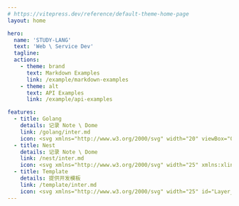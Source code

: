 ```yaml
---
# https://vitepress.dev/reference/default-theme-home-page
layout: home

hero:
  name: 'STUDY-LANG'
  text: 'Web \ Service Dev'
  tagline:
  actions:
    - theme: brand
      text: Markdown Examples
      link: /example/markdown-examples
    - theme: alt
      text: API Examples
      link: /example/api-examples

features:
  - title: Golang
    details: 记录 Note \ Dome
    link: /golang/inter.md
    icon: <svg xmlns="http://www.w3.org/2000/svg" width="20" viewBox="0 0 438.004 592.145"><style><![CDATA[.F{stroke:#000}.G{stroke-linejoin:round}.H{stroke-width:6}.I{stroke-miterlimit:10}.J{fill:#d0b698}]]></style><g class="F G H I"><path d="M45.352 291c-13.378 1.876-28.958 5.754-37.066 10.684-7.337 4.463-6.374 17.6-1.154 24.1 5.5 6.862 11.974 6.495 19.78 2.905 5.123-2.357 11.293-7.6 17.667-13.492l.543-15.375.23-8.82zm384.365 6.185c-7.5-4.56-21.4-8.217-34.018-10.226l1.34 22.763.313 4.53c4.96 4.38 9.68 8.068 13.74 9.937 7.807 3.6 14.27 3.958 19.78-2.904 5.22-6.5 6.185-19.638-1.153-24.1zM55.17 564.844c-9.854 17.52 15.9 31.95 29.25 19.8 10.908-9.928 19.518-18.348 38.256-21.098-14.35-5.906-27-13.28-37.752-21.87-13.117 5.13-23.736 12.47-29.754 23.168zm298.575 15.002c11.037 14.283 38.46 1.312 30.443-17.12-5.267-12.1-15.218-22.156-27.677-28.195-8.158 7.618-17.85 14.7-29.308 20.867 12.68 6.005 18.893 14.55 26.542 24.45z" fill="#fff"/><path d="M5.048 322.396c3.333-2.397 5.688-5 11.784-8.097m416.123 3.597c-3.333-2.397-5.688-5-11.783-8.097M60.87 584.57c.9-4.95 3.6-13.275 11.7-20.476m303.48 18.866c-.026-5.03-1.304-15.266-8.866-22.195" stroke-linecap="round" fill="none"/><path d="M41.07 74.477a12.61 12.61 0 0 1 12.6-12.618c4.08 0 7.697 1.95 10 4.964 5.57-9.1 12.283-16.97 19.913-23.73-3.78-3.658-9.922-6.33-19.563-7.625-31.05-4.174-46.917 11.166-50.542 31.725-3.498 19.838 7.17 41.143 31.004 46.682 2.46-9.685 5.474-18.57 8.95-26.793-6.848-.13-12.362-5.718-12.362-12.606z" class="J"/></g><path d="M53.67 61.86c-6.96 0-12.6 5.65-12.6 12.618 0 6.888 5.514 12.477 12.362 12.605 2.48-5.866 5.2-11.4 8.112-16.638.687-1.23 1.4-2.434 2.126-3.622-2.303-3.012-5.92-4.963-10-4.963z"/><path d="M413.98 59.094c-3.625-20.56-19.492-35.9-50.54-31.725-10.765 1.447-17.166 4.6-20.8 8.945 6.867 5.93 13.257 12.745 19.272 20.518l.857 1.136c2.296-3.095 5.963-5.1 10.108-5.1 6.96 0 12.6 5.65 12.6 12.618 0 6.1-4.335 11.202-10.093 12.366 4.277 8.283 7.745 17.2 10.52 27.142 21.763-6.55 31.416-26.9 28.065-45.9z" class="F G H I J"/><path d="M385.486 65.477a12.61 12.61 0 0 0-12.6-12.618c-4.146 0-7.812 2.014-10.108 5.1 4.815 6.345 9.007 12.886 12.615 19.875 5.758-1.164 10.093-6.257 10.093-12.366z"/><g class="F G H"><path d="M362.778 57.968l-.857-1.136c-6.016-7.773-12.405-14.588-19.272-20.518-29.797-25.728-68.582-34.8-124.728-33.123-48.682 1.447-100.473 9.906-134.337 39.903-7.63 6.758-14.343 14.617-19.913 23.73a103.58 103.58 0 0 0-2.126 3.622 170.14 170.14 0 0 0-8.112 16.638c-3.476 8.224-6.5 17.108-8.95 26.793-4.767 18.77-7.463 40.533-7.462 66.257.002 45.133 8.866 67.528 8.332 110.88l-.23 8.82-.543 15.375c-1.653 53.107-1.062 105.862-1.5 142.036-.4 33.204 14.646 62.704 41.845 84.433 10.752 8.6 23.402 15.965 37.752 21.87 25.113 10.337 55.418 16.186 89.844 16.186 50.265 0 87.456-9.652 114.684-24.336 11.46-6.178 21.15-13.25 29.308-20.867 20.36-19.008 31.17-41.422 36-61.896 11.47-48.523 9.966-84.08 4.83-158.37l-.313-4.53-1.34-22.763c-1.733-37.343.064-54.317-.48-96.937-.463-36.27-3.195-63.16-9.306-85.047-2.776-9.942-6.244-18.858-10.52-27.142-3.6-6.992-7.8-13.534-12.617-19.878z" class="I J"/><ellipse fill="#fff" cx="144.121" cy="91.595" rx="54.9" ry="53.1"/></g><circle cx="115.321" cy="94.294" r="18.9"/><g fill="#fff"><circle cx="123.421" cy="98.794" r="5.4"/><ellipse cx="281.821" cy="85.294" rx="54.9" ry="53.1" class="F G H"/></g><circle cx="253.021" cy="87.995" r="18.9"/><g fill="#fff"><circle cx="261.121" cy="92.495" r="5.4"/><g stroke-miterlimit="10" class="F G H"><path d="M214.968 170.343c-10.784.188-12.4 5-21.685 6.657l-1.163 22.896c-.9 20.1 24.6 15.6 24.6 3.6v-33.132a33.4 33.4 0 0 0-1.752-.02z"/><path d="M216.72 203.495c0 12 25.5 16.5 24.6-3.6l-1.2-23.353c-11.7-.533-13.115-5.813-23.4-6.18v33.132z"/></g></g><path fill="#ac967b" d="M254.674 150.297c-4.354-4.685-9.52-7.238-16.425-8.47-3.664 5.366-12.8 9.17-23.48 9.17-10.278 0-19.112-3.518-23.034-8.56-7.4 1.417-12.753 4.185-17.15 9.26-8.627 9.96-4.437 24.9 7.156 25.695 4.957.344 8.624.13 11.54-.4 9.284-1.658 10.9-6.47 21.685-6.657a33.4 33.4 0 0 1 1.752.02c10.295.366 11.72 5.646 23.4 6.18 2.312.105 5.024.026 8.3-.316 11.56-1.207 15.225-16.276 6.254-25.928z" class="F G H I"/><path d="M214.77 150.995c10.688 0 19.814-3.803 23.48-9.17 1.107-1.622 1.722-3.385 1.722-5.23 0-7.953-11.28-14.4-25.2-14.4s-25.2 6.447-25.2 14.4c0 2.08.778 4.054 2.166 5.84 3.92 5.042 12.755 8.56 23.033 8.56z"/></svg>
  - title: Nest
    details: 记录 Note \ Dome
    link: /nest/inter.md
    icon: <svg xmlns="http://www.w3.org/2000/svg" width="25" xmlns:xlink="http://www.w3.org/1999/xlink" viewBox="0 0 32 32"><defs><linearGradient id="a" x1="15.997" y1="993" x2="15.997" y2="1021" gradientTransform="matrix(1, 0, 0, -1, 0, 1023)" gradientUnits="userSpaceOnUse"><stop offset="0" stop-color="#ffb199"/><stop offset="1" stop-color="#ff0844"/></linearGradient></defs><title>file_type_nest_middleware_ts</title><path d="M18.488,2a1.753,1.753,0,0,0-.564.1c1.611,1.058-.28,2.594.6,3.9A2.234,2.234,0,0,1,19.6,3.765c.285-.237.467-.322.406-.714C19.91,2.409,19.054,2,18.488,2Zm2.3.414c-.222,1.123-.5,1.164-1.323,1.887a1.82,1.82,0,0,0-.528,2.191c-3.4-1.32-7.758-2.118-10.953.166-1.149.821-1.851,2-3.268,2.481C3.8,9.452,2.9,9.36,2.328,10.268A1.413,1.413,0,0,0,2.384,12.1c.17.175.5.287.636.465.079.1.077.2.152.333a2.586,2.586,0,0,0,.564.828c.146.121.652.239.738.368.107.161-.173.8.062.9.159.073.622-.744.667-.816-.092.643-.213,1.784.51.834.343-.451.364-.6.941-.7a8.36,8.36,0,0,1,9.739,7.506c-.108-.5-.761-1.3-1.369-1.11-.259.08-.355.527-.525.786a3.75,3.75,0,0,1-.785.868,4.657,4.657,0,0,0-.072-1.452c-.182.748-.547,1.989-1.466,1.788a1.652,1.652,0,0,1-1.328-1.142c-.119-.76.684-1.651-.607-1.714-2.59-.127-1.991,3.682-.462,4.675a3.272,3.272,0,0,0-1.015.283A6.893,6.893,0,0,0,19.04,19.889a7.046,7.046,0,0,1-.646,4.79,6.9,6.9,0,0,1-1.23,1.668c-.3.3-.894.63-1.089.941A13.427,13.427,0,0,0,19.6,26.32,11.647,11.647,0,0,1,15.1,30a11.59,11.59,0,0,0,9.3-5.909,11.657,11.657,0,0,1-1.945,4.668,11.531,11.531,0,0,0,4.975-7.783,11.655,11.655,0,0,1,.209,3.5A12.418,12.418,0,0,0,29.53,13.91a15.755,15.755,0,0,0-1.689-3.962A14.838,14.838,0,0,0,26.9,8.554c-.133-.173-.844-.806-.844-1q-.009.029-.015,0c0,3.266-3.5,5.311-6.431,4.463a5,5,0,0,0,4.56-4.288A4.988,4.988,0,0,0,20.789,2.414Z" style="fill-rule:evenodd;fill:url(#a)"/><path d="M26.4,18.6a2.82,2.82,0,0,1,1.41.81,3.8,3.8,0,0,1,.54.72s-1,.69-1.57,1.06a.49.49,0,0,1-.2-.22,1.283,1.283,0,0,0-1.06-.64.92.92,0,0,0-1.1.7.893.893,0,0,0-.022.212.818.818,0,0,0,.1.42,2.218,2.218,0,0,0,1.31.88c1.62.7,2.31,1.16,2.74,1.81a3.283,3.283,0,0,1,.26,2.76,3,3,0,0,1-2.51,1.84,6.875,6.875,0,0,1-1.72,0,4.142,4.142,0,0,1-2.3-1.2,3.958,3.958,0,0,1-.59-.87l.21-.13.84-.48.65-.38.14.2a2.987,2.987,0,0,0,.86.82,2.1,2.1,0,0,0,2.2-.11,1,1,0,0,0,.13-1.25,3.742,3.742,0,0,0-1.55-.9,5.584,5.584,0,0,1-2.18-1.38,2.988,2.988,0,0,1-.62-1.13,4.517,4.517,0,0,1,0-1.44,2.761,2.761,0,0,1,2.32-2.15A5.735,5.735,0,0,1,26.4,18.6Zm-5.31.94v.93H18.15v8.36H16.07v-8.36H13.13v-.91a8.486,8.486,0,0,1,0-.93h8v.92Z" style="fill:#007acc"/></svg>
  - title: Template
    details: 提供开发模板
    link: /template/inter.md
    icon: <svg xmlns="http://www.w3.org/2000/svg" width="25" id="Layer_1" viewBox="0 0 79.77 82.496"><style>.st2,.st3{fill:#22093a;stroke:#22093a;stroke-linecap:round;stroke-linejoin:round;stroke-miterlimit:10}.st3{fill:#fcc707}.st4{fill:#9736ff}.st5{fill:#22093a}.st10,.st11,.st12,.st13,.st7{fill:#fff;stroke:#22093a;stroke-linecap:round;stroke-linejoin:round;stroke-miterlimit:10}.st10,.st11,.st12,.st13{fill:none;stroke:#fff}.st11,.st12,.st13{stroke:#d9bbff}.st12,.st13{stroke:#22093a}.st13{fill:#71c1f2}.st14{fill:#fcc707}</style><path d="M79.77 18.04a3.5 3.5 0 0 0-1.013-2.547c-.67-.676-1.609-1.07-2.538-1.036l-1.95.029a3.5 3.5 0 0 0-3.013-4.7c-.824-.065-2.636-.206-3.372-.415-.21-.736-.35-2.548-.415-3.372a3.5 3.5 0 0 0-6.979 0c-.064.824-.205 2.635-.415 3.372-.735.21-2.547.35-3.371.415a3.5 3.5 0 0 0-2.886 5.002l-9.37.138c-.033 0-.064.012-.096.013.304-1.672.147-3.8-.93-6.514-1.3-3.285-3.416-8.636-8.088-7.845-1.635-.152-2.94.516-3.44.768-1.163.588-2.409 1.605-3.073 3.36-2.774.094-5.724 2.006-7.628 3.871-1.511 1.483-2.55 3.11-3.067 4.749-2.457.713-4.882 2.733-6.467 4.829-1.473 1.95-2.232 3.976-2.249 5.884-2.295.63-4.345 1.882-5.692 3.565C-.58 32.973.51 40.06 6.494 45.657c1.237 1.158 2.453 2.011 3.62 2.64-1.485.998-2.412 2.673-2.552 4.678a5.578 5.578 0 0 0 2.44 5.033 5.736 5.736 0 0 0 3.228 1.007 5.31 5.31 0 0 0 2.268-.501c2.111-.996 3.558-3.232 3.599-5.563.02-1.177 2.865 2.033 2.79 3.12l-6.817 4.277a3.5 3.5 0 0 0-1.534 3.817c.063.252.161.488.274.713-1.071-.62-2.373-.816-3.721-.533a4.822 4.822 0 0 0-3.614 3.22c-.547 1.642-.204 3.446.898 4.707.938 1.074 2.323 1.707 3.738 1.786a3.484 3.484 0 0 0 .732 2.39 3.5 3.5 0 0 0 4.298.976l4.872-2.403a3.503 3.503 0 0 0 4.07 2.012l-.27 1.184a3.5 3.5 0 0 0 6.054 3.075l7.281-8.382a3.666 3.666 0 0 0 2.608-1.468l.726-.996c2.242 1.883 3.448 2.534 4.04 2.81 3.025 1.815 4.927 1.05 6.06.009l3.064-2.961c.16 1.045.29 2.411.421 4.091a3.5 3.5 0 0 0 6.979 0c.157-2.015.45-5.768 1.1-6.42s4.404-.942 6.42-1.1a3.5 3.5 0 0 0 0-6.978c-1.495-.117-2.756-.234-3.762-.374l5.768-5.573c2.576 1.482 4.67 1.515 6.22.09.794-.729 1.616-2.055 1.218-4.306l.76-31.693z" opacity=".5" fill="#231f20"/><path d="M78.655 17.54a3.5 3.5 0 0 0-1.013-2.548c-.67-.676-1.609-1.07-2.538-1.036l-1.95.029a3.5 3.5 0 0 0-3.013-4.7c-.824-.065-2.636-.206-3.372-.415-.21-.736-.35-2.548-.415-3.372a3.5 3.5 0 0 0-6.979 0c-.064.824-.205 2.635-.415 3.372-.735.21-2.547.35-3.37.415a3.5 3.5 0 0 0-2.887 5.002l-9.37.138c-.033 0-.064.012-.096.013.305-1.672.147-3.8-.93-6.515C41.008 4.64 38.892-.712 34.22.08c-1.635-.152-2.94.516-3.44.768-1.163.588-2.409 1.605-3.073 3.36-2.774.094-5.724 2.005-7.628 3.871-1.511 1.483-2.55 3.11-3.067 4.749-2.457.713-4.882 2.733-6.467 4.829-1.472 1.949-2.232 3.976-2.249 5.884-2.295.63-4.345 1.882-5.692 3.565-4.297 5.367-3.207 12.453 2.776 18.051 1.237 1.158 2.453 2.011 3.62 2.64-1.485.997-2.412 2.672-2.551 4.678a5.578 5.578 0 0 0 2.44 5.033 5.736 5.736 0 0 0 3.228 1.007 5.31 5.31 0 0 0 2.267-.501c2.111-.996 3.558-3.232 3.599-5.563.02-1.177 2.865 2.032 2.79 3.12l-6.817 4.277a3.5 3.5 0 0 0-1.534 3.817c.063.252.161.488.274.713-1.071-.621-2.373-.817-3.721-.533a4.822 4.822 0 0 0-3.613 3.22c-.548 1.642-.204 3.446.897 4.707.938 1.074 2.323 1.707 3.738 1.786a3.484 3.484 0 0 0 .732 2.39 3.5 3.5 0 0 0 4.299.975l4.87-2.402a3.503 3.503 0 0 0 4.07 2.012l-.27 1.184a3.5 3.5 0 0 0 6.055 3.075l7.281-8.382a3.666 3.666 0 0 0 2.608-1.468l.726-.996c2.243 1.883 3.448 2.534 4.04 2.81 3.025 1.815 4.927 1.05 6.061.009l3.064-2.961c.16 1.045.29 2.41.42 4.091a3.5 3.5 0 0 0 6.979 0c.157-2.016.45-5.768 1.1-6.42s4.404-.942 6.42-1.1a3.5 3.5 0 0 0 0-6.978c-1.495-.117-2.755-.234-3.762-.374l5.768-5.573c2.576 1.482 4.67 1.515 6.22.09.794-.729 1.616-2.055 1.218-4.307l.76-31.692z" fill="#fff"/><path class="st2" d="M75.163 17.445l-30.863.967.367.957c.104.766.701 2.022 1.717 3.648l.003.003L25.5 45.715c-.768.706 1.566 4.375 5.797 9.406l-1.919-1.996-4.132 3.11c-.172.157.01.676.458 1.435l-9.88 5.131 7.705.53-10.042 10.441 13.528-6.67-3.894 6.024 6.996-3.3-3 8.658 8.658-9.964c.532.342.904.478 1.047.347l3.174-4.35c4.2 4.087 7.333 6.375 8.047 5.72l22.03-21.288.003.002c2.206 1.677 3.75 2.45 4.243 1.998.232-.212.25-.702.075-1.41l.77-32.094z"/><path class="st3" d="M26.635 56.017L15.825 62.8l6.795.032-9.133 10.94 12.62-7.17-2.986 6.523 6.088-3.8-2.091 9.158L36.11 66.34z"/><path class="st4" d="M39.23 63.823l-3.317 4.546c-.475.436-3.452-2.04-6.649-5.528-3.196-3.488-5.402-6.67-4.927-7.105l4.133-3.11"/><path class="st5" d="M38.798 63.57l-2.467 3.382-.576.79c-.096.13-.478.52-.122.215.156-.133.17.032.002-.077-.128-.083-.279-.142-.41-.222-.47-.287-.904-.635-1.326-.988-2.52-2.11-4.79-4.588-6.832-7.157-.743-.935-1.5-1.908-2.053-2.971a4.808 4.808 0 0 1-.207-.47c-.056-.143-.01-.122-.04-.112-.096.033-.296.256-.072.129.101-.058.194-.147.287-.217l3.74-2.814c.508-.382.01-1.251-.505-.864l-3.708 2.791c-.432.325-.828.577-.706 1.194.195.98.967 1.924 1.538 2.708a49.865 49.865 0 0 0 7.388 8.093c.758.664 1.637 1.524 2.615 1.854.61.207.901-.076 1.233-.531l3.085-4.228c.38-.52-.488-1.02-.864-.505z"/><path class="st4" d="M73.41 50.45l1.753-33.005-31.771.468 1.132 2.96s6.441 4.488 14.573 12.98c7.934 8.286 10.164 13.823 10.164 13.823l4.15 2.775z"/><path class="st5" d="M73.91 50.45l.594-11.164.944-17.78.215-4.06c.015-.268-.24-.505-.5-.5l-10.73.157-17.108.252c-1.311.02-2.622.04-3.933.058-.298.005-.602.32-.482.633.372.974.683 2.002 1.127 2.945.207.442.842.75 1.219 1.035 2.792 2.101 5.443 4.4 8.002 6.776 4.004 3.719 7.873 7.654 11.164 12.026 1.578 2.096 3.102 4.307 4.224 6.69.046.098.09.197.135.296.068.152-.037-.069-.002-.006.23.409.742.642 1.126.899l3.253 2.176c.537.358 1.038-.507.505-.864l-4.15-2.775.23.299c-.35-.866-.813-1.691-1.283-2.496-1.363-2.339-2.968-4.536-4.67-6.638-4.596-5.676-10.001-10.81-15.674-15.403-1.089-.882-2.19-1.763-3.34-2.565l.23.299-1.132-2.96c-.16.212-.322.422-.482.633l10.73-.158 17.108-.252 3.933-.058-.5-.5-.592 11.165-.945 17.78-.215 4.06c-.035.644.966.642 1 0z"/><path class="st5" d="M45.476 22.519c-1.449-2.319-2.07-3.906-1.58-4.355 1.212-1.114 9.859 4.73 18.01 13.645S74.623 49.337 73.41 50.45c-.493.452-2.037-.322-4.243-1.998"/><path class="st5" d="M45.908 22.267c-.578-.933-1.193-1.906-1.536-2.956-.081-.25-.108-.478-.141-.733-.013-.098.009-.042.015-.042.048-.004-.037-.017.079-.008.067.006.135.004.202.013.081.01.35.085.495.133.472.155.92.38 1.358.613 3.237 1.728 6.134 4.177 8.853 6.613a88.892 88.892 0 0 1 10.485 11.165c2.443 3.1 4.808 6.407 6.49 9.993.283.6.543 1.215.727 1.853.094.325.198.835.167 1.05-.012.079-.076.146-.018.096-.086.075.032.038-.025.035a2.384 2.384 0 0 1-.632-.166c-1.091-.43-2.08-1.205-3.007-1.905-.514-.388-1.013.48-.505.863.943.711 1.92 1.438 3.01 1.909.54.233 1.283.481 1.793.048.636-.54.36-1.602.157-2.279-.444-1.475-1.193-2.872-1.952-4.204-1.15-2.017-2.454-3.945-3.83-5.813a88.42 88.42 0 0 0-11.52-12.78 73.7 73.7 0 0 0-5.482-4.571c-1.41-1.058-2.872-2.09-4.445-2.895-.748-.383-2.049-1.112-2.906-.633-.583.326-.556 1.045-.42 1.61.303 1.247 1.057 2.42 1.724 3.495.339.546 1.204.045.864-.504z"/><path d="M47.135 69.738c-.974.894-6.436-3.67-12.98-10.827s-10.537-12.8-9.563-13.694l20.894-22.704c.974-.894 7.068 4.183 13.611 11.34s11.06 13.686 10.085 14.58L47.135 69.739z" fill="#e6e7e8"/><path class="st5" d="M46.781 69.384c.072-.06.04-.03.008-.035-.085-.012-.152-.017-.306-.067-.354-.115-.683-.314-.998-.509-1.096-.675-2.095-1.51-3.066-2.352-3.086-2.677-5.92-5.651-8.653-8.683-2.528-2.804-5.039-5.684-7.154-8.819-.57-.846-1.19-1.743-1.531-2.713a2.463 2.463 0 0 1-.125-.441c-.003-.022-.008-.24-.009-.185 0-.079-.056.048.034-.049 1.825-1.962 3.63-3.943 5.444-5.915l9.439-10.256c1.956-2.126 3.9-4.265 5.87-6.378l.105-.115c-.05.054-.072.033-.04.044.096.032.161.018.32.07.896.298 1.722.963 2.464 1.525 3.017 2.28 5.727 5.01 8.331 7.741 3.002 3.15 5.89 6.437 8.487 9.93.9 1.213 1.778 2.452 2.531 3.763.247.43.49.87.674 1.33.12.301.135.595.207.837.006.021-.012-.002.016-.026l-.031.03c-.066.062-.13.126-.196.189l-.926.894-3.504 3.386-9.948 9.612-7.08 6.841-.363.351c-.463.448.244 1.155.707.707l5.505-5.318L63.43 54.687l4.153-4.012c.638-.617 1.322-1.21 1.926-1.861.356-.384.344-.856.22-1.34-.26-1.01-.865-1.96-1.412-2.833-2.086-3.326-4.647-6.38-7.235-9.322-2.95-3.353-6.055-6.6-9.41-9.552-1.124-.99-2.282-1.961-3.524-2.8-.648-.438-1.484-1.038-2.303-1.055-.719-.014-1.2.777-1.633 1.248l-3.291 3.576-9.683 10.521-6.759 7.344c-.16.174-.347.345-.442.564-.277.634.1 1.426.37 1.996.533 1.129 1.259 2.173 1.984 3.184 1.067 1.489 2.212 2.921 3.385 4.327 2.921 3.498 6.018 6.873 9.3 10.035 1.248 1.202 2.527 2.378 3.88 3.461.858.688 1.754 1.402 2.755 1.871.563.264 1.245.498 1.777.052.494-.413-.216-1.118-.707-.707z"/><ellipse class="st7" cx="50.163" cy="38.294" rx="5.331" ry="4.085" transform="rotate(-53.736 50.163 38.294)"/><ellipse cx="58.419" cy="43.402" rx="4.426" ry="3.391" transform="rotate(-51.702 58.419 43.402)" fill="#fff" stroke="#22093a" stroke-linecap="round" stroke-linejoin="round" stroke-miterlimit="10"/><path class="st5" d="M52.86 39.098c.984-1.248 1.008-2.87.052-3.625-.955-.755-2.529-.356-3.514.891a3.513 3.513 0 0 0-.688 1.45l1.526.245-1.314 1.415c.11.195.244.374.423.516.956.754 2.53.355 3.514-.892zM60.628 44.123c.945-1.197.968-2.755.05-3.48-.917-.724-2.427-.34-3.373.857a3.372 3.372 0 0 0-.66 1.391l1.464.235-1.26 1.359c.106.186.233.359.405.494.918.725 2.428.342 3.374-.856z"/><path class="st2" d="M51.576 51.74s-7.855 7.882-11.167 5.167c-3.312-2.714 3.128-12.288 3.128-12.288l8.039 7.121z"/><path class="st7" d="M43.537 44.619l8.039 7.121-2.38 2.073-7.294-6.45z"/><path d="M40.402 52.804c.89-1.095 2.004-.638 3.108.259s1.78 1.894.89 2.99-2.506 1.255-3.61.358-1.278-2.512-.388-3.607z" fill="#fd32b0" stroke="#22093a" stroke-linecap="round" stroke-linejoin="round" stroke-miterlimit="10"/><path class="st10" d="M24.141 59.78l-1.174.747M23.572 65.091l-3.288 2.905M31.667 69.027l-.297.494"/><path class="st11" d="M27.408 55.582l-1.003.85s1.595 2.442 2.778 3.625M30.278 61.558s.08.106.483.586M57.202 23.682c1.822 1.552 3.647 3.285 4.515 4.497M58.211 19.698h-2.038M70.53 19.698h-9.661"/><path class="st10" d="M27.203 46.299c.808 1.445 3.084 4.564 5.15 6.944M33.845 38.095l-5.068 5.444M36.997 34.708l-.886.952M42.332 28.978l-2.016 2.165"/><path class="st12" d="M71.89 32.522l-.228 5.723M71.548 40.029v.788"/><g><path class="st2" d="M6.636 29.249c2.245-2.805 8.488-4.522 13.425.414s4.315 10.474 1.838 13.523c-2.236 2.75-7.4 4.45-12.828-.629-4.446-4.16-5.732-9.19-2.435-13.308z"/><path class="st2" d="M11.021 32.449c.15-.563 1.64-.2 3.933 2.08 2.293 2.281 3.094 3.945 2.92 4.552-.155.547-1.34.335-3.798-2.062-2.015-1.964-3.274-3.744-3.055-4.57zM20.484 16.056c-2.475-.618-9.164 5.337-6.938 9.219 1.468 2.557 9.194 12.234 12.484 8.96 3.38-3.366-2.443-6.894-2.443-6.894s2.927-3.104 1.338-5.237-5.037 2.142-5.037 2.142 5.348-7.004.596-8.19z"/><path class="st2" d="M29.864 7.747c-2.5-.898-10.052 4.576-8.15 8.83 1.254 2.803 8.252 13.636 12.002 10.585 3.854-3.135-1.812-7.397-1.812-7.397s3.357-2.912 1.932-5.288c-1.425-2.375-5.443 1.695-5.443 1.695s6.272-6.7 1.471-8.425z"/><path class="st2" d="M33.657 3.928c-1.345.68-2.645 2.208-.5 8.258 1.917 5.401 4.019 4.608 4.534 4.348.516-.26 3.671-1.529 1.371-7.332-2.3-5.804-3.412-6.281-5.405-5.274z"/><circle class="st2" cx="39.511" cy="19.704" r="2.642"/><path class="st13" d="M5.344 29.281c2.244-2.804 8.487-4.521 13.425.415s4.314 10.473 1.837 13.522c-2.235 2.751-7.4 4.45-12.828-.628-4.446-4.16-5.731-9.19-2.434-13.309z"/><path class="st2" d="M9.729 32.482c.149-.563 1.64-.2 3.933 2.08 2.293 2.281 3.093 3.945 2.92 4.551-.156.547-1.34.336-3.799-2.061-2.014-1.964-3.274-3.744-3.054-4.57z"/><path class="st13" d="M19.191 16.089c-2.474-.618-9.163 5.337-6.937 9.218 1.467 2.558 9.194 12.235 12.483 8.96 3.38-3.365-2.442-6.893-2.442-6.893s2.927-3.105 1.337-5.237-5.037 2.142-5.037 2.142 5.349-7.004.596-8.19z"/><path class="st13" d="M28.572 7.78c-2.5-.898-10.052 4.576-8.15 8.83 1.254 2.803 8.252 13.636 12.002 10.585 3.854-3.135-1.813-7.398-1.813-7.398s3.357-2.911 1.932-5.287c-1.424-2.376-5.443 1.695-5.443 1.695s6.273-6.7 1.472-8.425z"/><path class="st13" d="M32.364 3.96c-1.345.68-2.645 2.209-.499 8.258 1.917 5.402 4.018 4.609 4.534 4.348s3.671-1.528 1.37-7.332c-2.3-5.803-3.411-6.28-5.405-5.273z"/><circle class="st13" cx="38.219" cy="19.737" r="2.642"/><path class="st10" d="M12.655 43.404c1.686.507 2.799.143 2.799.143M6.711 30.857c-.426.856-3.078 4.038 1.013 8.959 1.08 1.3 2.13 2.173 3.089 2.755M15.238 20.547c-.342.399-2.279 2.347-1.253 3.936 1.025 1.59 1.651 2.173 2.62 3.248M23.611 12.37c-1.082 1.114-2.66 2.253-.406 5.075M33.015 5.832c-.374.307-1.382.957.203 4.694M37.324 19.138s-.264.953.39 1.41"/></g><path class="st14" d="M57.45 56.78l-2.08 4.306-4.016 1.789 4.418 2.216 1.678 3.879 2.01-4.534 4.085-1.562-4.085-1.83z"/><path class="st3" d="M9.704 67.258c-1.101.232-1.371 1.548-.801 2.2.717.822 2.404.9 2.657-.355.253-1.255-.539-2.123-1.856-1.845z"/><g><path class="st5" d="M57.45 74.112a.5.5 0 0 1-.498-.46c-.716-9.18-1.1-9.564-10.28-10.279a.5.5 0 0 1 0-.996c9.18-.716 9.564-1.1 10.28-10.28a.5.5 0 1 1 .996 0c.715 9.18 1.099 9.564 10.279 10.279a.5.5 0 0 1 0 .996c-9.18.716-9.564 1.1-10.279 10.28a.5.5 0 0 1-.498.46zm-6.096-11.237c4.07.679 5.417 2.025 6.096 6.095.679-4.07 2.027-5.416 6.095-6.096-4.068-.679-5.416-2.025-6.095-6.095-.68 4.07-2.026 5.416-6.096 6.096z"/></g><path class="st14" transform="rotate(-45.014 62.873 12.763)" d="M60.701 10.592h4.343v4.343h-4.343z"/><g><path class="st5" d="M62.873 20.268a.5.5 0 0 1-.498-.461c-.46-5.902-.644-6.086-6.545-6.545a.5.5 0 0 1 0-.997c5.901-.46 6.084-.643 6.545-6.545a.5.5 0 0 1 .996 0c.461 5.902.644 6.085 6.545 6.545a.5.5 0 0 1 0 .997c-5.901.46-6.084.643-6.545 6.545a.5.5 0 0 1-.498.46zm-3.07-7.505c1.822.443 2.628 1.25 3.07 3.072.442-1.823 1.25-2.629 3.07-3.072-1.82-.443-2.628-1.249-3.07-3.072-.442 1.823-1.248 2.63-3.07 3.072z"/></g><g><path class="st3" d="M9.948 52.704c-.12 1.745 1.732 2.707 2.95 2.133 1.533-.723 2.366-3.213.597-4.124-1.769-.911-3.403-.097-3.547 1.99z"/><path class="st10" d="M11.755 51.917l-.297.493"/></g></svg>
---
```

